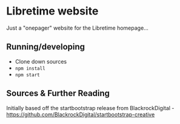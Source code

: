 # Libretime website

Just a "onepager" website for the Libretime homepage...


## Running/developing

 - Clone down sources
 - `npm install`
 - `npm start`


## Sources & Further Reading
Initially based off the startbootstrap release from BlackrockDigital - https://github.com/BlackrockDigital/startbootstrap-creative